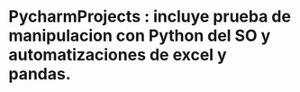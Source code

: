 # PycharmProjects : incluye prueba de manipulacion con Python del SO y automatizaciones de excel y pandas.
